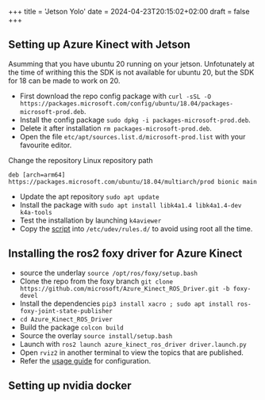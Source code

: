 +++
title = 'Jetson Yolo'
date = 2024-04-23T20:15:02+02:00
draft = false
+++

## Setting up Azure Kinect with Jetson

Asumming that you have ubuntu 20 running on your jetson. Unfotunately at the time of writhing this the SDK is not available for ubuntu 20, but the SDK for 18 can be made to work on 20.

- First download the repo config package with `curl -sSL -O https://packages.microsoft.com/config/ubuntu/18.04/packages-microsoft-prod.deb`.
- Install the config package `sudo dpkg -i packages-microsoft-prod.deb`.
- Delete it after installation `rm packages-microsoft-prod.deb`.
- Open the file `etc/apt/sources.list.d/microsoft-prod.list` with your favourite editor.

Change the repository Linux repository path 
```
deb [arch=arm64] https://packages.microsoft.com/ubuntu/18.04/multiarch/prod bionic main
```

- Update the apt repository `sudo apt update`
- Install the package with `sudo apt install libk4a1.4 libk4a1.4-dev k4a-tools`
- Test the installation by launching `k4aviewer`
- Copy the [script](https://github.com/microsoft/Azure-Kinect-Sensor-SDK/blob/develop/scripts/99-k4a.rules) into `/etc/udev/rules.d/` to avoid using root all the time.

## Installing the ros2 foxy driver for Azure Kinect


- source the underlay `source /opt/ros/foxy/setup.bash`
- Clone the repo from the foxy branch `git clone https://github.com/microsoft/Azure_Kinect_ROS_Driver.git -b foxy-devel`
- Install the dependencies `pip3 install xacro ; sudo apt install ros-foxy-joint-state-publisher`
- `cd Azure_Kinect_ROS_Driver`
- Build the package `colcon build` 
- Source the overlay `source install/setup.bash`
- Launch with `ros2 launch azure_kinect_ros_driver driver.launch.py`
- Open `rviz2` in another terminal to view the topics that are published.
- Refer the [usage guide](https://github.com/microsoft/Azure_Kinect_ROS_Driver/blob/foxy-devel/docs/usage.md) for configuration.

## Setting up nvidia docker
